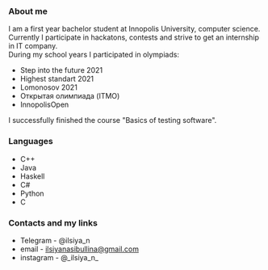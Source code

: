 ### About me
I am a first year bachelor student at Innopolis University, computer science.  
Currently I participate in hackatons, contests and strive to get an internship in IT company.  
During my school years I participated in olympiads:
* Step into the future 2021
* Highest standart 2021
* Lomonosov 2021
* Открытая олимпиада (ITMO)
* InnopolisOpen  
  
I successfully finished the course "Basics of testing software".


### Languages
* C++
* Java
* Haskell
* C#
* Python
* C

### Contacts and my links
* Telegram - @ilsiya_n  
* email - ilsiyanasibullina@gmail.com  
* instagram - @\_ilsiya_n_  
